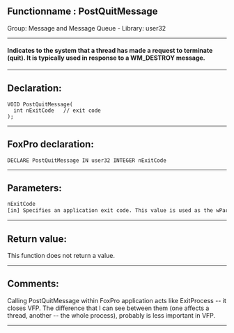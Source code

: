 <link rel="stylesheet" type="text/css" href="../../css/win32api.css">  
<link rel="stylesheet" href="https://cdnjs.cloudflare.com/ajax/libs/font-awesome/4.7.0/css/font-awesome.min.css">

## Functionname : PostQuitMessage
Group: Message and Message Queue - Library: user32    
***  


#### Indicates to the system that a thread has made a request to terminate (quit). It is typically used in response to a WM_DESTROY message.
***  


## Declaration:
```foxpro  
VOID PostQuitMessage(
  int nExitCode   // exit code
);  
```  
***  


## FoxPro declaration:
```foxpro  
DECLARE PostQuitMessage IN user32 INTEGER nExitCode  
```  
***  


## Parameters:
```txt  
nExitCode
[in] Specifies an application exit code. This value is used as the wParam parameter of the WM_QUIT message.  
```  
***  


## Return value:
This function does not return a value.  
***  


## Comments:
Calling PostQuitMessage within FoxPro application acts like ExitProcess -- it closes VFP. The difference that I can see between them (one affects a thread, another -- the whole process), probably is less important in VFP.  
  
***  

